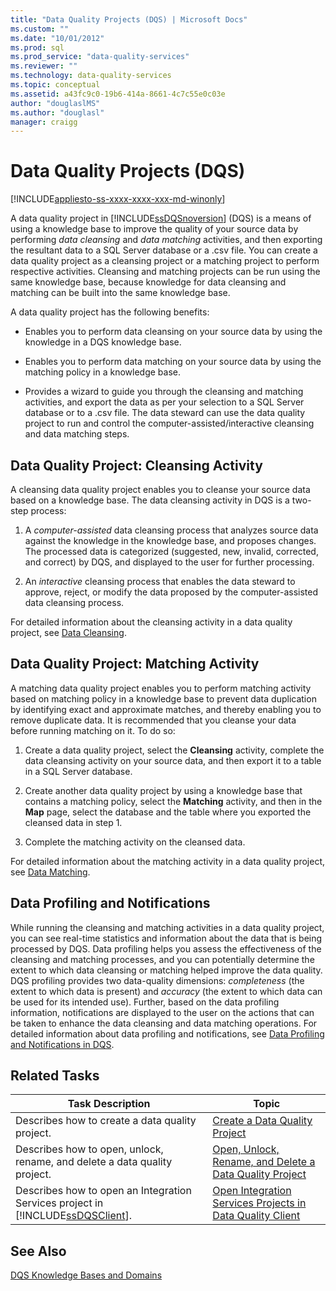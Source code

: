 ```yaml
---
title: "Data Quality Projects (DQS) | Microsoft Docs"
ms.custom: ""
ms.date: "10/01/2012"
ms.prod: sql
ms.prod_service: "data-quality-services"
ms.reviewer: ""
ms.technology: data-quality-services
ms.topic: conceptual
ms.assetid: a43fc9c0-19b6-414a-8661-4c7c55e0c03e
author: "douglaslMS"
ms.author: "douglasl"
manager: craigg
---
```

# Data Quality Projects (DQS)

[!INCLUDE[appliesto-ss-xxxx-xxxx-xxx-md-winonly](../includes/appliesto-ss-xxxx-xxxx-xxx-md-winonly.md)]

  A data quality project in [!INCLUDE[ssDQSnoversion](../includes/ssdqsnoversion-md.md)] (DQS) is a means of using a knowledge base to improve the quality of your source data by performing *data cleansing* and *data matching* activities, and then exporting the resultant data to a SQL Server database or a .csv file. You can create a data quality project as a cleansing project or a matching project to perform respective activities. Cleansing and matching projects can be run using the same knowledge base, because knowledge for data cleansing and matching can be built into the same knowledge base.  
  
 A data quality project has the following benefits:  
  
-   Enables you to perform data cleansing on your source data by using the knowledge in a DQS knowledge base.  
  
-   Enables you to perform data matching on your source data by using the matching policy in a knowledge base.  
  
-   Provides a wizard to guide you through the cleansing and matching activities, and export the data as per your selection to a SQL Server database or to a .csv file. The data steward can use the data quality project to run and control the computer-assisted/interactive cleansing and data matching steps.  
  
##  <a name="Cleansing"></a> Data Quality Project: Cleansing Activity  
 A cleansing data quality project enables you to cleanse your source data based on a knowledge base. The data cleansing activity in DQS is a two-step process:  
  
1.  A *computer-assisted* data cleansing process that analyzes source data against the knowledge in the knowledge base, and proposes changes. The processed data is categorized (suggested, new, invalid, corrected, and correct) by DQS, and displayed to the user for further processing.  
  
2.  An *interactive* cleansing process that enables the data steward to approve, reject, or modify the data proposed by the computer-assisted data cleansing process.  
  
 For detailed information about the cleansing activity in a data quality project, see [Data Cleansing](../data-quality-services/data-cleansing.md).  
  
##  <a name="Matching"></a> Data Quality Project: Matching Activity  
 A matching data quality project enables you to perform matching activity based on matching policy in a knowledge base to prevent data duplication by identifying exact and approximate matches, and thereby enabling you to remove duplicate data. It is recommended that you cleanse your data before running matching on it. To do so:  
  
1.  Create a data quality project, select the **Cleansing** activity, complete the data cleansing activity on your source data, and then export it to a table in a SQL Server database.  
  
2.  Create another data quality project by using a knowledge base that contains a matching policy, select the **Matching** activity, and then in the **Map** page, select the database and the table where you exported the cleansed data in step 1.  
  
3.  Complete the matching activity on the cleansed data.  
  
 For detailed information about the matching activity in a data quality project, see [Data Matching](../data-quality-services/data-matching.md).  
  
##  <a name="ProfilingNotification"></a> Data Profiling and Notifications  
 While running the cleansing and matching activities in a data quality project, you can see real-time statistics and information about the data that is being processed by DQS. Data profiling helps you assess the effectiveness of the cleansing and matching processes, and you can potentially determine the extent to which data cleansing or matching helped improve the data quality. DQS profiling provides two data-quality dimensions: *completeness* (the extent to which data is present) and *accuracy* (the extent to which data can be used for its intended use). Further, based on the data profiling information, notifications are displayed to the user on the actions that can be taken to enhance the data cleansing and data matching operations. For detailed information about data profiling and notifications, see [Data Profiling and Notifications in DQS](../data-quality-services/data-profiling-and-notifications-in-dqs.md).  
  
## Related Tasks  
  
|Task Description|Topic|  
|----------------------|-----------|  
|Describes how to create a data quality project.|[Create a Data Quality Project](../data-quality-services/create-a-data-quality-project.md)|  
|Describes how to open, unlock, rename, and delete a data quality project.|[Open, Unlock, Rename, and Delete a Data Quality Project](open-unlock-rename-and-delete-a-data-quality-project.md)|  
|Describes how to open an Integration Services project in [!INCLUDE[ssDQSClient](../includes/ssdqsclient-md.md)].|[Open Integration Services Projects in Data Quality Client](../data-quality-services/open-integration-services-projects-in-data-quality-client.md)|  
  
## See Also  
 [DQS Knowledge Bases and Domains](../data-quality-services/dqs-knowledge-bases-and-domains.md)  
  
  
